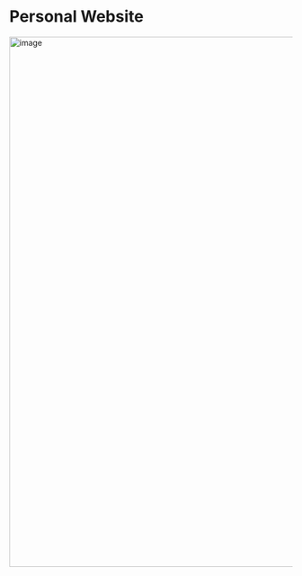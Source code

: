# Personal Website
<img width="941" alt="image" src="https://user-images.githubusercontent.com/56283137/155852572-e980bd85-943c-4083-8fea-645c7b5f0c24.png">
